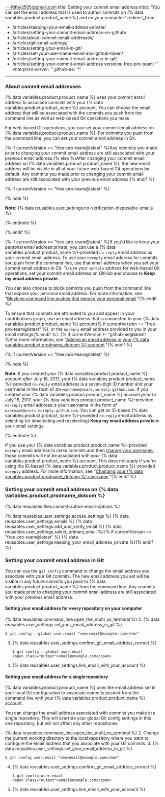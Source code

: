 ---Rithy2505@gmail.com
title: Setting your commit email address
intro: 'You can set the email address that is used to author commits on {% data variables.product.product_name %} and on your computer.'
redirect_from:
  - /articles/keeping-your-email-address-private/
  - /articles/setting-your-commit-email-address-on-github/
  - /article/about-commit-email-addresses/
  - /articles/git-email-settings/
  - /articles/setting-your-email-in-git/
  - /articles/set-your-user-name-email-and-github-token/
  - /articles/setting-your-commit-email-address-in-git/
  - /articles/setting-your-commit-email-address
versions:
  free-pro-team: '*'
  enterprise-server: '*'
  github-ae: '*'
---

### About commit email addresses

{% data variables.product.product_name %} uses your commit email address to associate commits with your {% data variables.product.product_name %} account. You can choose the email address that will be associated with the commits you push from the command line as well as web-based Git operations you make.

For web-based Git operations, you can set your commit email address on {% data variables.product.product_name %}. For commits you push from the command line, you can set your commit email address in Git.

{% if currentVersion == "free-pro-team@latest" %}Any commits you made prior to changing your commit email address are still associated with your previous email address.{% else %}After changing your commit email address on {% data variables.product.product_name %}, the new email address will be visible in all of your future web-based Git operations by default. Any commits you made prior to changing your commit email address are still associated with your previous email address.{% endif %}

{% if currentVersion == "free-pro-team@latest" %}

{% note %}

**Note**: {% data reusables.user_settings.no-verification-disposable-emails %}

{% endnote %}

{% endif %}

{% if currentVersion == "free-pro-team@latest" %}If you'd like to keep your personal email address private, you can use a {% data variables.product.product_name %}-provided `no-reply` email address as your commit email address. To use your `noreply` email address for commits you push from the command line, use that email address when you set your commit email address in Git. To use your `noreply` address for web-based Git operations, set your commit email address on GitHub and choose to **Keep my email address private**.

You can also choose to block commits you push from the command line that expose your personal email address. For more information, see "[Blocking command line pushes that expose your personal email](/articles/blocking-command-line-pushes-that-expose-your-personal-email-address)."{% endif %}

To ensure that commits are attributed to you and appear in your contributions graph, use an email address that is connected to your {% data variables.product.product_name %} account{% if currentVersion == "free-pro-team@latest" %}, or the `noreply` email address provided to you in your email settings{% endif %}. {% if currentVersion != "github-ae@latest" %}For more information, see "[Adding an email address to your {% data variables.product.prodname_dotcom %} account](/github/setting-up-and-managing-your-github-user-account/adding-an-email-address-to-your-github-account)."{% endif %}

{% if currentVersion == "free-pro-team@latest" %}

{% note %}

**Note:** If you created your {% data variables.product.product_name %} account _after_ July 18, 2017, your {% data variables.product.product_name %}-provided `no-reply` email address is a seven-digit ID number and your username in the form of <code><em>ID+username</em>@users.noreply.github.com</code>. If you created your {% data variables.product.product_name %} account _prior to_ July 18, 2017, your {% data variables.product.product_name %}-provided `no-reply` email address is your username in the form of <code><em>username</em>@users.noreply.github.com</code>. You can get an ID-based {% data variables.product.product_name %}-provided `no-reply` email address by selecting (or deselecting and reselecting) **Keep my email address private** in your email settings.

{% endnote %}

If you use your {% data variables.product.product_name %}-provided `noreply` email address to make commits and then [change your username](/articles/changing-your-github-username), those commits will not be associated with your {% data variables.product.product_name %} account. This does not apply if you're using the ID-based {% data variables.product.product_name %}-provided `noreply` address. For more information, see "[Changing your {% data variables.product.prodname_dotcom %} username](/articles/changing-your-github-username)."{% endif %}

### Setting your commit email address on {% data variables.product.prodname_dotcom %}

{% data reusables.files.commit-author-email-options %}

{% data reusables.user_settings.access_settings %}
{% data reusables.user_settings.emails %}
{% data reusables.user_settings.add_and_verify_email %}
{% data reusables.user_settings.select_primary_email %}{% if currentVersion == "free-pro-team@latest" %}
{% data reusables.user_settings.keeping_your_email_address_private %}{% endif %}

### Setting your commit email address in Git

You can use the `git config` command to change the email address you associate with your Git commits. The new email address you set will be visible in any future commits you push to {% data variables.product.product_name %} from the command line. Any commits you made prior to changing your commit email address are still associated with your previous email address.

#### Setting your email address for every repository on your computer

{% data reusables.command_line.open_the_multi_os_terminal %}
2. {% data reusables.user_settings.set_your_email_address_in_git %}
   ```shell
   $ git config --global user.email "<em>email@example.com</em>"
   ```
3. {% data reusables.user_settings.confirm_git_email_address_correct %}
   ```shell
   $ git config --global user.email
   <span class="output">email@example.com</span>
   ```
4. {% data reusables.user_settings.link_email_with_your_account %}

#### Setting your email address for a single repository

{% data variables.product.product_name %} uses the email address set in your local Git configuration to associate commits pushed from the command line with your {% data variables.product.product_name %} account.

You can change the email address associated with commits you make in a single repository. This will override your global Git config settings in this one repository, but will not affect any other repositories.

{% data reusables.command_line.open_the_multi_os_terminal %}
2. Change the current working directory to the local repository where you want to configure the email address that you associate with your Git commits.
3. {% data reusables.user_settings.set_your_email_address_in_git %}
   ```shell
   $ git config user.email "<em>email@example.com</em>"
   ```
4. {% data reusables.user_settings.confirm_git_email_address_correct %}
   ```shell
   $ git config user.email
   <span class="output">email@example.com</span>
   ```
5. {% data reusables.user_settings.link_email_with_your_account %}
